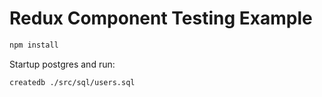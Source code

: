 # Redux Component Testing Example

```bash
npm install
```

Startup postgres and run:

```bash
createdb ./src/sql/users.sql
```